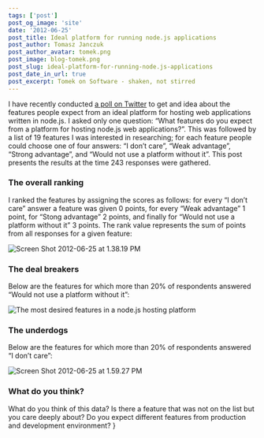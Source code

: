 ```yaml
---
tags: ['post']
post_og_image: 'site'
date: '2012-06-25'  
post_title: Ideal platform for running node.js applications
post_author: Tomasz Janczuk
post_author_avatar: tomek.png
post_image: blog-tomek.png
post_slug: ideal-platform-for-running-node.js-applications
post_date_in_url: true
post_excerpt: Tomek on Software - shaken, not stirred
---
```





I have recently conducted [a poll on Twitter](http://twtpoll.com/1h5q1h) to get and idea about the features people expect from an ideal platform for hosting web applications written in node.js. I asked only one question: “What features do you expect from a platform for hosting node.js web applications?”. This was followed by a list of 19 features I was interested in researching; for each feature people could choose one of four answers: “I don’t care”, “Weak advantage”, “Strong advantage”, and “Would not use a platform without it”. This post presents the results at the time 243 responses were gathered.     

### The overall ranking  

I ranked the features by assigning the scores as follows: for every “I don’t care” answer a feature was given 0 points, for every “Weak advantage” 1 point, for “Stong advantage” 2 points, and finally for “Would not use a platform without it” 3 points. The rank value represents the sum of points from all responses for a given feature:   

 ![Screen Shot 2012-06-25 at 1.38.19 PM](http://lh6.ggpht.com/-IOmoNc9IfEU/T-jWaLB11yI/AAAAAAAACDA/qGr8WaTpcRc/Screen%252520Shot%2525202012-06-25%252520at%2525201.38.19%252520PM_thumb%25255B2%25255D.png?imgmax=800)  

### The deal breakers  

Below are the features for which more than 20% of respondents answered “Would not use a platform without it”:  

 ![The most desired features in a node.js hosting platform](http://lh3.ggpht.com/-hXtxBak3Q84/T-jWahacjuI/AAAAAAAACDQ/9nUSZGhaV-A/Screen%252520Shot%2525202012-06-25%252520at%2525201.49.17%252520PM_thumb%25255B2%25255D.png?imgmax=800)  

### The underdogs   

Below are the features for which more than 20% of respondents answered “I don’t care”:  

 ![Screen Shot 2012-06-25 at 1.59.27 PM](http://lh5.ggpht.com/-wWVgRLwvoKM/T-jWbFMcmsI/AAAAAAAACDg/SWYvW1x-CcA/Screen%252520Shot%2525202012-06-25%252520at%2525201.59.27%252520PM_thumb%25255B3%25255D.png?imgmax=800)      

### What do you think?  

What do you think of this data? Is there a feature that was not on the list but you care deeply about? Do you expect different features from production and development environment?   }